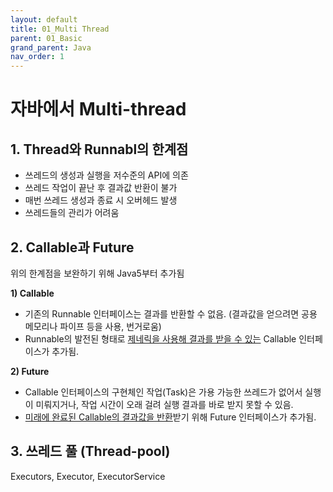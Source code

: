 ```yaml
---
layout: default
title: 01_Multi Thread
parent: 01_Basic
grand_parent: Java
nav_order: 1
---
```


# 자바에서 Multi-thread

## 1. Thread와 Runnabl의 한계점  
- 쓰레드의 생성과 실행을 저수준의 API에 의존
- 쓰레드 작업이 끝난 후 결과값 반환이 불가
- 매번 쓰레드 생성과 종료 시 오버헤드 발생
- 쓰레드들의 관리가 어려움


## 2. Callable과 Future
위의 한계점을 보완하기 위해 Java5부터 추가됨  


**1) Callable**  
- 기존의 Runnable 인터페이스는 결과를 반환할 수 없음. (결과값을 얻으려면 공용 메모리나 파이프 등을 사용, 번거로움)  
- Runnable의 발전된 형태로 <u>제네릭을 사용해 결과를 받을 수 있는</u> Callable 인터페이스가 추가됨.  

**2) Future**  
- Callable 인터페이스의 구현체인 작업(Task)은 가용 가능한 쓰레드가 없어서 실행이 미뤄지거나, 작업 시간이 오래 걸려 실행 결과를 바로 받지 못할 수 있음.   
- <u>미래에 완료된 Callable의 결과값을 반환</u>받기 위해 Future 인터페이스가 추가됨.   

## 3. 쓰레드 풀 (Thread-pool)  
Executors, Executor, ExecutorService 
